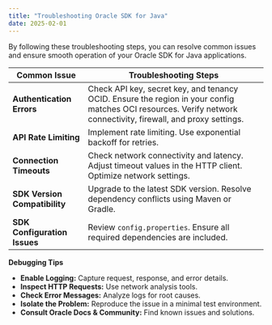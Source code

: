 ```yaml
---
title: "Troubleshooting Oracle SDK for Java"
date: 2025-02-01
---
```


By following these troubleshooting steps, you can resolve common issues and ensure smooth operation of your Oracle SDK for Java applications.  

| **Common Issue**             | **Troubleshooting Steps** |
|------------------------------|--------------------------|
| **Authentication Errors**    | Check API key, secret key, and tenancy OCID. Ensure the region in your config matches OCI resources. Verify network connectivity, firewall, and proxy settings. |
| **API Rate Limiting**        | Implement rate limiting. Use exponential backoff for retries. |
| **Connection Timeouts**      | Check network connectivity and latency. Adjust timeout values in the HTTP client. Optimize network settings. |
| **SDK Version Compatibility** | Upgrade to the latest SDK version. Resolve dependency conflicts using Maven or Gradle. |
| **SDK Configuration Issues** | Review `config.properties`. Ensure all required dependencies are included. |

**Debugging Tips**  

- **Enable Logging:** Capture request, response, and error details.  
- **Inspect HTTP Requests:** Use network analysis tools.  
- **Check Error Messages:** Analyze logs for root causes.  
- **Isolate the Problem:** Reproduce the issue in a minimal test environment.  
- **Consult Oracle Docs & Community:** Find known issues and solutions.  
